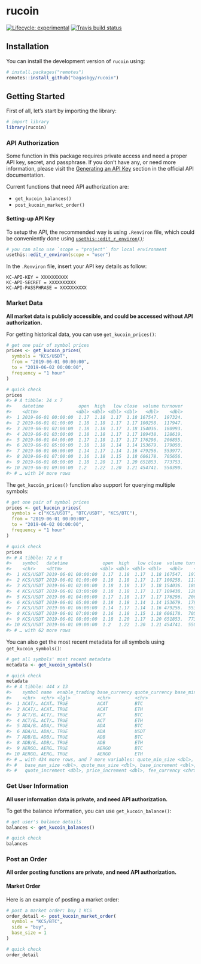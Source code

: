 
# rucoin

<!-- badges: start -->

[![Lifecycle:
experimental](https://img.shields.io/badge/lifecycle-experimental-orange.svg)](https://www.tidyverse.org/lifecycle/#experimental)
[![Travis build
status](https://travis-ci.org/bagasbgy/rucoin.svg?branch=master)](https://travis-ci.org/bagasbgy/rucoin)
<!-- badges: end -->

## Installation

You can install the development version of `rucoin` using:

``` r
# install.packages("remotes")
remotes::install_github("bagasbgy/rucoin")
```

## Getting Started

First of all, let’s start by importing the library:

``` r
# import library
library(rucoin)
```

### API Authorization

Some function in this package requires private access and need a proper
API key, secret, and passphrase. If you don’t have any, or need more
information, please visit the [Generating an API
Key](https://docs.kucoin.com/#generating-an-api-key) section in the
official API documentation.

Current functions that need API authorization are:

  - `get_kucoin_balances()`
  - `post_kucoin_market_order()`

#### Setting-up API Key

To setup the API, the recommended way is using `.Renviron` file, which
could be conveniently done using
[`usethis::edit_r_environ()`](https://usethis.r-lib.org/reference/edit.html):

``` r
# you can also use `scope = "project"` for local environment
usethis::edit_r_environ(scope = "user")
```

In the `.Renviron` file, insert your API key details as follow:

    KC-API-KEY = XXXXXXXXXX
    KC-API-SECRET = XXXXXXXXXX
    KC-API-PASSPHRASE = XXXXXXXXXX

### Market Data

**All market data is publicly accessible, and could be accessed without
API authorization.**

For getting historical data, you can use `get_kucoin_prices()`:

``` r
# get one pair of symbol prices
prices <- get_kucoin_prices(
  symbols = "KCS/USDT",
  from = "2019-06-01 00:00:00",
  to = "2019-06-02 00:00:00",
  frequency = "1 hour"
)

# quick check
prices
#> # A tibble: 24 x 7
#>    datetime             open  high   low close  volume turnover
#>    <dttm>              <dbl> <dbl> <dbl> <dbl>   <dbl>    <dbl>
#>  1 2019-06-01 00:00:00  1.17  1.18  1.17  1.18 167547.  197324.
#>  2 2019-06-01 01:00:00  1.18  1.18  1.17  1.17 100258.  117947.
#>  3 2019-06-01 02:00:00  1.18  1.18  1.17  1.18 154036.  180993.
#>  4 2019-06-01 03:00:00  1.18  1.18  1.17  1.17 109438.  128619.
#>  5 2019-06-01 04:00:00  1.17  1.18  1.17  1.17 176296.  206855.
#>  6 2019-06-01 05:00:00  1.18  1.18  1.14  1.14 153679.  179050.
#>  7 2019-06-01 06:00:00  1.14  1.17  1.14  1.16 479256.  553977.
#>  8 2019-06-01 07:00:00  1.16  1.18  1.15  1.18 606178.  705656.
#>  9 2019-06-01 08:00:00  1.18  1.20  1.17  1.20 651853.  773753.
#> 10 2019-06-01 09:00:00  1.2   1.22  1.20  1.21 454741.  550390.
#> # … with 14 more rows
```

The `get_kucoin_prices()` function also support for querying multiple
symbols:

``` r
# get one pair of symbol prices
prices <- get_kucoin_prices(
  symbols = c("KCS/USDT", "BTC/USDT", "KCS/BTC"),
  from = "2019-06-01 00:00:00",
  to = "2019-06-02 00:00:00",
  frequency = "1 hour"
)

# quick check
prices
#> # A tibble: 72 x 8
#>    symbol   datetime             open  high   low close  volume turnover
#>    <chr>    <dttm>              <dbl> <dbl> <dbl> <dbl>   <dbl>    <dbl>
#>  1 KCS/USDT 2019-06-01 00:00:00  1.17  1.18  1.17  1.18 167547.  197324.
#>  2 KCS/USDT 2019-06-01 01:00:00  1.18  1.18  1.17  1.17 100258.  117947.
#>  3 KCS/USDT 2019-06-01 02:00:00  1.18  1.18  1.17  1.18 154036.  180993.
#>  4 KCS/USDT 2019-06-01 03:00:00  1.18  1.18  1.17  1.17 109438.  128619.
#>  5 KCS/USDT 2019-06-01 04:00:00  1.17  1.18  1.17  1.17 176296.  206855.
#>  6 KCS/USDT 2019-06-01 05:00:00  1.18  1.18  1.14  1.14 153679.  179050.
#>  7 KCS/USDT 2019-06-01 06:00:00  1.14  1.17  1.14  1.16 479256.  553977.
#>  8 KCS/USDT 2019-06-01 07:00:00  1.16  1.18  1.15  1.18 606178.  705656.
#>  9 KCS/USDT 2019-06-01 08:00:00  1.18  1.20  1.17  1.20 651853.  773753.
#> 10 KCS/USDT 2019-06-01 09:00:00  1.2   1.22  1.20  1.21 454741.  550390.
#> # … with 62 more rows
```

You can also get the most recent metadata for all symbols using
`get_kucoin_symbols()`:

``` r
# get all symbols' most recent metadata
metadata <- get_kucoin_symbols()

# quick check
metadata
#> # A tibble: 444 x 13
#>    symbol name  enable_trading base_currency quote_currency base_min_size
#>    <chr>  <chr> <lgl>          <chr>         <chr>                  <dbl>
#>  1 ACAT/… ACAT… TRUE           ACAT          BTC                    100  
#>  2 ACAT/… ACAT… TRUE           ACAT          ETH                    100  
#>  3 ACT/B… ACT/… TRUE           ACT           BTC                      1  
#>  4 ACT/E… ACT/… TRUE           ACT           ETH                      1  
#>  5 ADA/B… ADA/… TRUE           ADA           BTC                      1  
#>  6 ADA/U… ADA/… TRUE           ADA           USDT                     1  
#>  7 ADB/B… ADB/… TRUE           ADB           BTC                     10  
#>  8 ADB/E… ADB/… TRUE           ADB           ETH                     10  
#>  9 AERGO… AERG… TRUE           AERGO         BTC                      0.1
#> 10 AERGO… AERG… TRUE           AERGO         ETH                      0.1
#> # … with 434 more rows, and 7 more variables: quote_min_size <dbl>,
#> #   base_max_size <dbl>, quote_max_size <dbl>, base_increment <dbl>,
#> #   quote_increment <dbl>, price_increment <dbl>, fee_currency <chr>
```

### Get User Information

**All user information data is private, and need API authorization.**

To get the balance information, you can use `get_kucoin_balance()`:

``` r
# get user's balance details
balances <- get_kucoin_balances()

# quick check
balances
```

### Post an Order

**All order posting functions are private, and need API authorization.**

#### Market Order

Here is an example of posting a market order:

``` r
# post a market order: buy 1 KCS
order_detail <- post_kucoin_market_order(
  symbol = "KCS/BTC",
  side = "buy",
  base_size = 1
)

# quick check
order_detail
```
